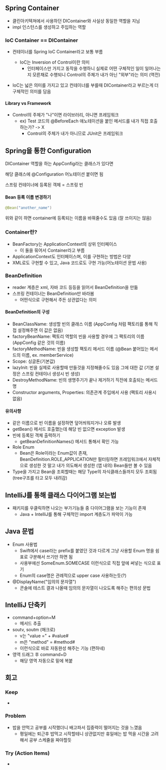 ## Spring Container

- 클린아키텍쳐에서 사용하던 DIContainer와 사실상 동일한 역할을 지님
- impl 인스턴스를 생성하고 주입하는 역할



### IoC Container == DIContainer

- 컨테이너를 Spring IoC Container라고 보통 부름

  - IoC는 Inversion of Control이란 의미
    - 인터페이스만 가지고 동작을 수행하니 실제로 어떤 구체적인 일이 일어나는지 모른채로 수행되니 Control의 주체가 내가 아닌 "외부"라는 의미 (역전)

- IoC는 넓은 의미를 가지고 있고 컨테이너를 부를때 DIContainer라고 부르는게 더 구체적인 의미를 담음

  

#### Library vs Framework

- Control의 주체가 "나"이면 라이브러리, 아니면 프레임워크
  - ex) Test 코드의 @BeforeEach 애노테이션을 붙인 메서드를 내가 직접 호출하는가? -> X
    - Control의 주체가 내가 아니므로 JUnit은 프레임워크



## Spring을 통한 Configuration

DIContainer 역할을 하는 AppConfig라는 클래스가 있다면

해당 클래스에 @Configuration 어노테이션 붙이면 됨



스프링 컨테이너에 등록된 객체 = 스프링 빈

####  Bean 등록 이름 변경하기

```java
@Bean("another_name")
```

위와 같이 하면 container에 등록되는 이름을 바꿔줄수도 있음 (잘 쓰이지는 않음)



### Container란?

- BeanFactory는 ApplicationContext의 상위 인터페이스
  - 이 둘을 묶어서 Container라고 부름
- ApplicationContext도 인터페이스며, 이를 구현하는 방법은 다양
- XML로도 구현할 수 있고, Java 코드로도 구현 가능(어노테이션 문법 사용)



### BeanDefinition

- reader 계층은 xml, 자바 코드 등등을 읽어서 BeanDefinition을 만듦
- 스프링 컨테이너는 BeanDefinition만 바라봄
  - 어떤식으로 구현해서 주든 상관없다는 의미



#### BeanDefinition의 구성

- BeanClassName: 생성할 빈의 클래스 이름 (AppConfig 처럼 팩토리를 통해 직접 설정해주면 이 값은 없음)
- factoryBeanName: 팩토리 역할의 빈을 사용할 경우에 그 팩토리의 이름 (AppConfig 같은 것의 이름)
- factoryMethodName: 빈을 생성할 팩토리 메서드 이름 (@Bean 붙어있는 메서드의 이름, ex. memberService)
- Scope: 싱글톤(기본값)
- lazyInit: 빈을 실제로 사용할때 만들것을 지정해줄수도 있음 그에 대한 값 (기본 설정은 스프링 컨테이너 생성시 빈 생성)
- DestroyMethodName: 빈의 생명주기가 끝나 제거하기 직전에 호출되는 메서드명
- Constructor arguments, Properties: 의존관계 주입에서 사용 (팩토리 사용시 없음)



#### 유의사항

- 같은 이름으로 빈 이름을 설정하면 덮어씌워지거나 오류 발생 
- getBean() 메서드 호출했는데 해당 빈 없으면 exception 발생
- 빈에 등록된 객체 출력하기
  - getBeanDefinitionNames() 메서드 통해서 확인 가능
- Role Enum
  - Bean은 Role이라는 Enum값이 존재, BeanDefinition.ROLE_APPLICATION만 필터링하면 프레임워크에서 자체적으로 생성한 것 말고 내가 의도해서 생성한 (앱 내의) Bean들만 볼 수 있음
- Type을 가지고 Bean을 조회할때는 해당 Type의 자식클래스들까지 모두 조회됨 (tree구조를 타고 모두 내려감)



## IntelliJ를 통해 클래스 다이어그램 보는법

- 패키지를 우클릭하면 나오는 부가기능들 중 다이어그램을 보는 기능이 존재
  - Java + IntelliJ를 통해 구체적인 import 계층도가 파악이 가능



## Java 문법

- Enum 사용법
  - Swift에서 case라는 prefix를 붙였던 것과 다르게 그냥 사용할 Enum 명을 쉼표로 구분해서 쓰기만 하면 됨
  - 사용부에선 SomeEnum.SOMECASE 이런식으로 직접 앞에 써넣는 식으로 표기
  - Enum의 case명은 관례적으로 upper case 사용하는듯(?)
- @DisplayName("임의의 문자열")
  - 콘솔에 테스트 결과 나올때 임의의 문자열이 나오도록 해주는 편의성 문법



## IntelliJ 단축키

- command+option+M
  - 메서드 추출 
- soutv, soutm (매크로)
  - v는 "value =" + #value#
  - m은 "method" = #method#
  - 이런식으로 바로 자동완성 해주는 기능 (편하네)
- 영역 드래그 후 command+D
  - 해당 영역 자동으로 밑에 복붙



## 회고

### Keep

- 

### Problem

- 밥을 안먹고 공부를 시작했더니 배고파서 집중력이 떨어지는 것을 느꼈음
  - 평일에는 퇴근후 밥먹고 시작할테니 상관없지만 휴일에는 밥 먹을 시간을 고려해서 공부 스케쥴을 짜야할듯

### Try (Action Items)

- 